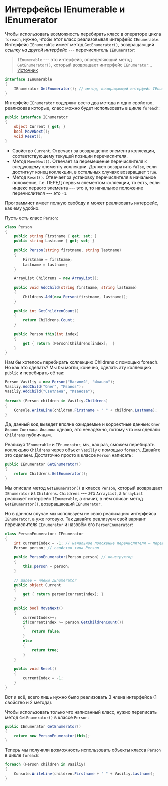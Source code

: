 ﻿# Интерфейсы IEnumerable и IEnumerator

Чтобы использовать возможность перебирать класс в операторе цикла `foreach`, нужно, чтобы этот класс реализовывал интерфейс `IEnumerable`. Интерфейс `IEnumerable` имеет метод `GetEnumerator()`, возвращающий *ссылку на другой интерфейс* --- перечислитель `IEnumerator`:

> `IEnumerable` --- это интерфейс, определяющий метод `GetEnumerator()`, который возвращает интерфейс `IEnumerator`... 
> [Источник](https://stackoverflow.com/questions/619564/what-is-the-difference-between-ienumerator-and-ienumerable/)

```csharp
interface IEnumerable
{
    IEnumerator GetEnumerator(); // метод, возвращающий интерфейс IEnumerator
}
```

Интерфейс `IEnumerator` содержит всего два метода и одно свойство, реализовав которые, класс можно будет использовать в цикле `foreach`:

```csharp
public interface IEnumerator
{
    object Current { get; }
    bool MoveNext();
    void Reset();
}
```

 - Свойство `Current`. Отвечает за возвращение элемента коллекции, соответствующему текущей позиции перечислителя.
 - Метод `MoveNext()`. Отвечает за перемещение перечислителя к следующему элементу коллекции. Должен возвратить `false`, если достигнут конец коллекции, в остальных случаях возвращает `true`.
 - Метод `Reset()`. Отвечает за установку перечислителя в начальное положение, т.е. ПЕРЕД первым элементом коллекции, то есть, если индекс первого элемента --- это `0`, то начальное положение перечислителя --- это `-1`.

Программист имеет полную свободу и может реализовать интерфейс, как ему удобно.

Пусть есть класс `Person`:

```csharp
class Person
{
    public string Firstname { get; set; }
    public string Lastname { get; set; }
    
    public Person(string firstname, string lastname)
    {
        Firstname = firstname;
        Lastname = lastname;
    } 

    ArrayList Childrens = new ArrayList();
    
    public void AddChild(string firstname, string lastname)
    {
        Childrens.Add(new Person(firstname, lastname));
    }
    
    public int GetChildrenCount()
    {
        return Childrens.Count;
    }
    
    public Person this[int index]
    {
        get { return (Person)Childrens[index];  }
    }
}
```

Нам бы хотелось перебирать коллекцию Childrens с помощью foreach. Но как это сделать? Мы бы могли, конечно, сделать эту коллекцию `public` и перебирать её так:

```csharp
Person Vasiliy = new Person("Василий", "Иванов");
Vasiliy.AddChild("Олег", "Иванов");
Vasiliy.AddChild("Светлана", "Иванова");

foreach (Person children in Vasiliy.Childrens)
{
    Console.WriteLine(children.Firstname + " " + children.Lastname);
}
```

Да, данный код выведет вполне ожидаемые и корректные данные:
`Олег Иванов`
`Светлана Иванова`
однако, это ненадёжно, потому что мы сделали `Childrens` публичным.

Реализуя `IEnumerable` и `IEnumerator`, мы, как раз, сможем перебирать коллекцию `Childrens` через объект `Vasiliy` с помощью `foreach`. Давайте это сделаем. Достаточно просто в классе `Person` написать:

```csharp
public IEnumerator GetEnumerator()
{
    return Childrens.GetEnumerator();
}
```

Мы описали метод `GetEnumerator()` в классе `Person`, который возвращает `IEnumerator` из `Childrens`. `Childrens` --- это `ArrayList`, а `ArrayList` реализует интерфейс `IEnumerable`, а значит, в нём описан метод `GetEnumerator()`, возвращающий `IEnumerator`.

Но в данном случае мы используем не свою реализацию интерфейса `IEnumerator`, а уже готовую. Так давайте реализуем свой вариант перечислителя `IEnumerator` и назовём его `PersonEnumerator`:

```csharp
class PersonEnumerator: IEnumerator
{
    int currentIndex = -1; // начальное положение перечислителя – перед первым элементом коллекции.
    Person person; // свойство типа Person
    
    public PersonEnumerator(Person person) // конструктор
    {
        this.person = person;
    }
    
    // далее – члены IEnumerator
    public object Current
    {
        get { return person[currentIndex]; }
    }
    
    public bool MoveNext()
    {
        currentIndex++;
        if(currentIndex >= person.GetChildrenCount())
        {
            return false;
        }
        else
        {
            return true;
        }
    }

    public void Reset()
    {
        currentIndex = -1;
    }
}
```

Вот и всё, всего лишь нужно было реализовать 3 члена интерфейса (1 свойство и 2 метода).

Чтобы использовать только что написанный класс, нужно переписать метод `GetEnumerator()` в классе `Person`:

```csharp
public IEnumerator GetEnumerator()
{
    return new PersonEnumerator(this);
}
```

Теперь мы получили возможность использовать объекты класса `Person` в цикле `foreach`:

```csharp
foreach (Person children in Vasiliy)
{
    Console.WriteLine(children.Firstname + " " + Vasiliy.Lastname);
}
```

